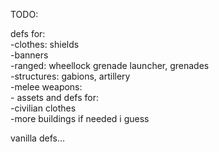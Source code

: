 TODO:  

defs for:   
-clothes: shields  
-banners  
-ranged: wheellock grenade launcher, grenades  
-structures: gabions, artillery  
-melee weapons:  
    -
assets and defs for:  
-civilian clothes  
-more buildings if needed i guess  

vanilla defs...
